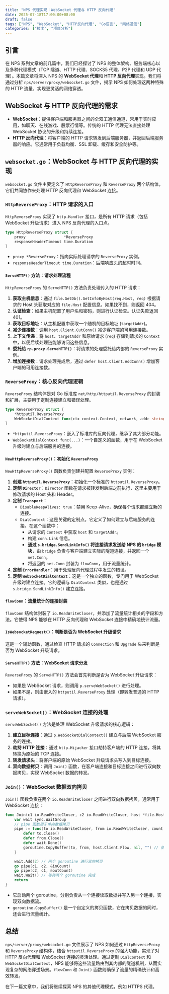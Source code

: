 ```yaml
---
title: "NPS 代理实现：WebSocket 代理与 HTTP 反向代理"
date: 2025-07-18T17:00:00+08:00
draft: false
tags: ["NPS", "WebSocket", "HTTP反向代理", "Go语言", "网络通信"]
categories: ["技术", "项目分析"]
---
```


## 引言

在 NPS 系列文章的前几篇中，我们已经探讨了 NPS 的整体架构、服务端核心以及多种代理模式（TCP 隧道、HTTP 代理、SOCKS5 代理、P2P 代理和 UDP 代理）。本篇文章将深入 NPS 的 **WebSocket 代理**和 **HTTP 反向代理**实现。我们将通过分析 `nps/server/proxy/websocket.go` 文件，揭示 NPS 如何处理这两种特殊的 HTTP 流量，实现更灵活的网络穿透。

## WebSocket 与 HTTP 反向代理的需求

*   **WebSocket**：提供客户端和服务器之间的全双工通信通道，常用于实时应用，如聊天、在线游戏、股票行情等。传统的 HTTP 代理无法直接处理 WebSocket 协议的升级和持续连接。
*   **HTTP 反向代理**：将客户端的 HTTP 请求转发到后端服务器，并返回后端服务器的响应。它通常用于负载均衡、SSL 卸载、缓存和安全防护等。

## `websocket.go`：WebSocket 与 HTTP 反向代理的实现

`websocket.go` 文件主要定义了 `HttpReverseProxy` 和 `ReverseProxy` 两个结构体，它们共同协作来处理 HTTP 反向代理和 WebSocket 连接。

### `HttpReverseProxy`：HTTP 请求的入口

`HttpReverseProxy` 实现了 `http.Handler` 接口，是所有 HTTP 请求（包括 WebSocket 升级请求）进入 NPS 反向代理的入口点。

```go
type HttpReverseProxy struct {
    proxy                 *ReverseProxy
    responseHeaderTimeout time.Duration
}
```

*   `proxy *ReverseProxy`：指向实际处理请求的 `ReverseProxy` 实例。
*   `responseHeaderTimeout time.Duration`：后端响应头的超时时间。

#### `ServeHTTP()` 方法：请求处理流程

`HttpReverseProxy` 的 `ServeHTTP()` 方法负责处理传入的 HTTP 请求：

1.  **获取主机信息**：通过 `file.GetDb().GetInfoByHost(req.Host, req)` 根据请求的 Host 头获取对应的 `file.Host` 配置信息。如果找不到，则返回 404。
2.  **认证检查**：如果主机配置了用户名和密码，则进行认证检查。认证失败返回 401。
3.  **获取目标地址**：从主机配置中获取一个随机的目标地址 (`targetAddr`)。
4.  **减少连接数**：调用 `host.Client.CutConn()` 减少客户端的可用连接数。
5.  **上下文传递**：将 `host`、`targetAddr` 和原始请求 (`req`) 存储到请求的 `Context` 中，以便后续处理链能够访问这些信息。
6.  **委托给 `rp.proxy.ServeHTTP()`**：将请求的处理委托给内部的 `ReverseProxy` 实例。
7.  **增加连接数**：请求处理完成后，通过 `defer host.Client.AddConn()` 增加客户端的可用连接数。

### `ReverseProxy`：核心反向代理逻辑

`ReverseProxy` 结构体是对 Go 标准库 `net/http/httputil.ReverseProxy` 的封装和扩展，主要用于定制连接建立和错误处理。

```go
type ReverseProxy struct {
    *httputil.ReverseProxy
    WebSocketDialContext func(ctx context.Context, network, addr string) (net.Conn, error)
}
```

*   `*httputil.ReverseProxy`：嵌入了标准库的反向代理，继承了其大部分功能。
*   `WebSocketDialContext func(...)`：一个自定义的函数，用于在 WebSocket 升级时建立与后端服务的连接。

#### `NewHttpReverseProxy()`：初始化 `ReverseProxy`

`NewHttpReverseProxy()` 函数负责创建并配置 `ReverseProxy` 实例：

1.  **创建 `httputil.ReverseProxy`**：初始化一个标准的 `httputil.ReverseProxy`。
2.  **定制 `Director`**：`Director` 函数在请求被转发到后端之前执行，这里主要用于修改请求的 Host 头和 Header。
3.  **定制 `Transport`**：
    *   `DisableKeepAlives: true`：禁用 Keep-Alive，确保每个请求都建立新的连接。
    *   `DialContext`：这是关键的定制点。它定义了如何建立与后端服务的连接。在这个函数中：
        *   从请求的 `Context` 中获取 `host` 和 `targetAddr`。
        *   构建 `conn.Link` 信息。
        *   **通过 `s.bridge.SendLinkInfo()` 将连接请求发送给 NPS 的 `bridge` 模块**，由 `bridge` 负责与客户端建立实际的隧道连接，并返回一个 `net.Conn`。
        *   将返回的 `net.Conn` 封装为 `flowConn`，用于流量统计。
4.  **定制 `ErrorHandler`**：用于处理反向代理过程中发生的错误。
5.  **定制 `WebSocketDialContext`**：这是一个独立的函数，专门用于 WebSocket 升级时建立连接。它的逻辑与 `DialContext` 类似，也是通过 `s.bridge.SendLinkInfo()` 建立连接。

#### `flowConn`：流量统计的连接封装

`flowConn` 结构体封装了 `io.ReadWriteCloser`，并添加了流量统计相关的字段和方法。它使得 NPS 能够在 HTTP 反向代理和 WebSocket 连接中精确地统计流量。

#### `IsWebsocketRequest()`：判断是否为 WebSocket 升级请求

这是一个辅助函数，通过检查 HTTP 请求的 `Connection` 和 `Upgrade` 头来判断是否为 WebSocket 升级请求。

#### `ServeHTTP()` 方法：WebSocket 请求分发

`ReverseProxy` 的 `ServeHTTP()` 方法会首先判断是否为 WebSocket 升级请求：

*   如果是 WebSocket 请求，则调用 `p.serveWebSocket()` 进行处理。
*   如果不是，则由嵌入的 `httputil.ReverseProxy` 处理（即转发普通的 HTTP 请求）。

### `serveWebSocket()`：WebSocket 连接的处理

`serveWebSocket()` 方法是处理 WebSocket 升级请求的核心逻辑：

1.  **建立目标连接**：通过 `p.WebSocketDialContext()` 建立与后端 WebSocket 服务的连接。
2.  **劫持 HTTP 连接**：通过 `http.Hijacker` 接口劫持客户端的 HTTP 连接，将其转换为原始的 TCP 连接。
3.  **转发请求头**：将客户端的原始 WebSocket 升级请求头写入到目标连接。
4.  **双向数据拷贝**：调用 `Join()` 函数，在客户端连接和目标连接之间进行双向数据拷贝，实现 WebSocket 数据的转发。

### `Join()`：WebSocket 数据双向拷贝

`Join()` 函数负责在两个 `io.ReadWriteCloser` 之间进行双向数据拷贝，通常用于 WebSocket 连接：

```go
func Join(c1 io.ReadWriteCloser, c2 io.ReadWriteCloser, host *file.Host) (inCount int64, outCount int64) {
    var wait sync.WaitGroup
    // pipe 函数用于单向数据拷贝
    pipe := func(to io.ReadWriteCloser, from io.ReadWriteCloser, count *int64) {
        defer to.Close()
        defer from.Close()
        defer wait.Done()
        goroutine.CopyBuffer(to, from, host.Client.Flow, nil, "") // 使用 goroutine.CopyBuffer 进行数据拷贝和流量统计
    }

    wait.Add(2) // 两个 goroutine 进行双向拷贝
    go pipe(c1, c2, &inCount)
    go pipe(c2, c1, &outCount)
    wait.Wait() // 等待两个 goroutine 完成
    return
}
```

*   它启动两个 goroutine，分别负责从一个连接读取数据并写入另一个连接，实现双向数据流。
*   `goroutine.CopyBuffer()` 是一个自定义的拷贝函数，它在拷贝数据的同时，还会进行流量统计。

## 总结

`nps/server/proxy/websocket.go` 文件展示了 NPS 如何通过 `HttpReverseProxy` 和 `ReverseProxy` 结构体，结合 `httputil.ReverseProxy` 的强大功能，实现了对 HTTP 反向代理和 WebSocket 连接的灵活处理。通过定制 `DialContext` 和 `WebSocketDialContext`，NPS 能够将这些流量路由到其内部的隧道机制，从而实现复杂的网络穿透场景。`flowConn` 和 `Join()` 函数则确保了流量的精确统计和高效转发。

在下一篇文章中，我们将继续探索 NPS 的其他代理模式，例如 HTTPS 代理。
